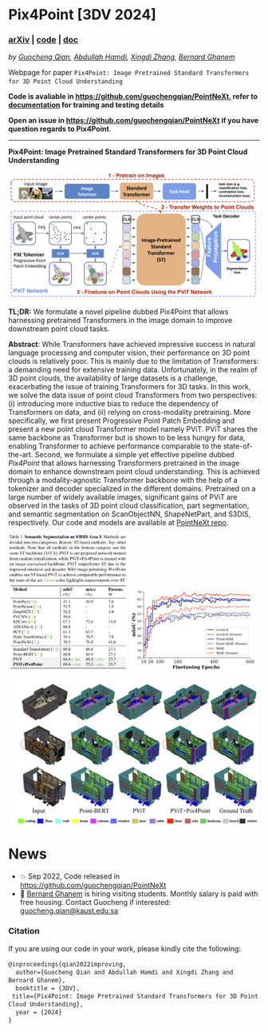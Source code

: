 # Pix4Point [3DV 2024]
### [arXiv](https://arxiv.org/abs/2208.12259) | [code](https://github.com/guochengqian/PointNeXt) | [doc](https://guochengqian.github.io/PointNeXt/projects/pix4point/)
*by [Guocheng Qian](https://www.gcqian.com/), [Abdullah Hamdi](https://github.com/ajhamdi), [Xingdi Zhang](https://cindy-xdzhang.github.io/), [Bernard Ghanem](https://www.bernardghanem.com/)*

Webpage for paper `Pix4Point: Image Pretrained Standard Transformers for 3D Point Cloud Understanding`

**Code is avaliable in https://github.com/guochengqian/PointNeXt, refer to [documentation](https://guochengqian.github.io/PointNeXt/projects/pix4point/) for training and testing details**

**Open an issue in https://github.com/guochengqian/PointNeXt if you have question regards to Pix4Point**. 

---
**Pix4Point: Image Pretrained Standard Transformers for 3D Point Cloud Understanding**

![TEASER](misc/teaser.png)

**TL;DR:** We formulate a novel pipeline dubbed Pix4Point that allows harnessing pretrained Transformers in the image domain to improve downstream point cloud tasks. 


**Abstract**: 
While Transformers have achieved impressive success in natural language processing and computer vision, their performance on 3D point clouds is relatively poor. This is mainly due to the limitation of Transformers: a demanding need for extensive training data. Unfortunately, in the realm of 3D point clouds, the availability of large datasets is a challenge, exacerbating the issue of training Transformers for 3D tasks. In this work, we solve the data issue of point cloud Transformers from two perspectives: (i) introducing more inductive bias to reduce the dependency of Transformers on data, and (ii) relying on cross-modality pretraining.  More specifically, we first present Progressive Point Patch Embedding and present a new point cloud Transformer model namely PViT. PViT shares the same backbone as Transformer but is shown to be less hungry for data, enabling Transformer to achieve performance comparable to the state-of-the-art. Second, we formulate a simple yet effective pipeline dubbed _Pix4Point_ that allows harnessing Transformers pretrained in the image domain to enhance downstream point cloud understanding. This is achieved through a modality-agnostic Transformer backbone with the help of a tokenizer and decoder specialized in the different domains. Pretrained on a large number of widely available images, significant gains of PViT are observed in the tasks of 3D point cloud classification, part segmentation, and semantic segmentation on ScanObjectNN, ShapeNetPart, and S3DIS, respectively. Our code and models are available at [PointNeXt repo](https://github.com/guochengqian/pointnext). 

<p float="left">
  <img src=misc/s3dis_result.png width="47.5%" />
  <img src=misc/training_curves.png width="50%" />
</p>

![vis](misc/s3dis_vis.png)

# News
- :boom: Sep 2022, Code released in https://github.com/guochengqian/PointNeXt
-  :pushpin:  [Bernard Ghanem](https://www.bernardghanem.com/) is hiring visiting students. Monthly salary is paid with free housing. Contact Guocheng if interested: guocheng.qian@kaust.edu.sa


### Citation
If you are using our code in your work, please kindly cite the following:  
```
@inproceedings{qian2022improving,
  author={Guocheng Qian and Abdullah Hamdi and Xingdi Zhang and Bernard Ghanem},
  booktitle = {3DV},
 title={Pix4Point: Image Pretrained Standard Transformers for 3D Point Cloud Understanding},
  year = {2024}
}
``` 

